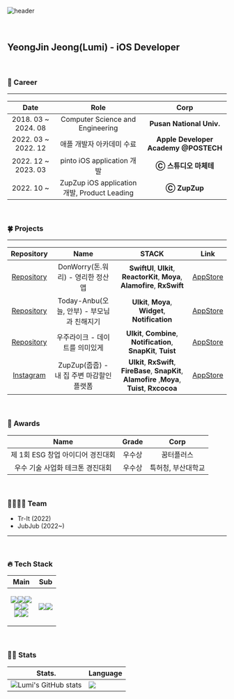 ![header](https://capsule-render.vercel.app/api?type=rounded&color=auto&height=300&section=header&text=Welcome!&fontSize=90&animation=fadeIn&fontAlignY=38&desc=To%20Lumi's%20Github&descAlignY=51&descAlign=62)  
<br>
<br>
## YeongJin Jeong(Lumi) - iOS Developer

<br>

### 👑&nbsp;Career

---
| **Date** | **Role** | **Corp** |
|:--------:|:--------:|:--------:|
| 2018. 03 ~ 2024. 08 | Computer Science and Engineering | **Pusan National Univ.** |
| 2022. 03 ~ 2022. 12 | 애플 개발자 아카데미 수료 | **Apple Developer Academy @POSTECH**  |
| 2022. 12 ~ 2023. 03 | pinto iOS application 개발 | **Ⓒ 스튜디오 마체테**               |
| 2022. 10 ~          | ZupZup iOS application 개발, Product Leading | **Ⓒ ZupZup**  |
          
<br>

### 🍀&nbsp;Projects
---
| **Repository** | **Name** | **STACK** | **Link** |
|:--------:|:--------:|:--------:|:--------:|
| [Repository]() | DonWorry(돈.워리) - 영리한 정산 앱 | **SwiftUI**, **UIkit**, **ReactorKit**, **Moya**, **Alamofire**, **RxSwift** | [AppStore](https://apps.apple.com/kr/app/%EB%8F%88-%EC%9B%8C%EB%A6%AC/id1643097323) |
| [Repository](https://github.com/DeveloperAcademy-POSTECH/MacC-Team-Trying-iOS) | Today-Anbu(오늘, 안부) - 부모님과 친해지기 | **UIkit**, **Moya**, **Widget**, **Notification** | [AppStore](https://apps.apple.com/kr/app/%EC%98%A4%EB%8A%98-%EC%95%88%EB%B6%80/id1639304637) |
| [Repository](https://github.com/DeveloperAcademy-POSTECH/MacC-Team-Trying-iOS) | 우주라이크 - 데이트를 의미있게  | **UIkit**, **Combine**, **Notification**, **SnapKit**, **Tuist** | [AppStore](https://apps.apple.com/kr/app/%EC%9A%B0%EC%A3%BC%EB%9D%BC%EC%9D%B4%ED%81%AC/id6444034466) |
| [Instagram](https://instagram.com/zup__zup?igshid=YmMyMTA2M2Y=) | ZupZup(줍줍) - 내 집 주변 마감할인 플랫폼 | **UIkit**, **RxSwift**, **FireBase**, **SnapKit**, **Alamofire** ,**Moya**, **Tuist**, **Rxcocoa**  | [AppStore](https://apps.apple.com/kr/app/%EC%A4%8D%EC%A4%8D-zupzup/id1669864069) |

<br>

### 🥇&nbsp;Awards
| **Name** | **Grade** | **Corp** |
|:--------:|:--------:|:--------:|
| 제 1회 ESG 창업 아이디어 경진대회 | 우수상 | 꿈터플러스 |
| 우수 기술 사업화 테크톤 경진대회 | 우수상 | 특허청, 부산대학교 |

<br>

### 👨‍👩‍👦‍👦&nbsp;Team
+ Tr-It (2022)
+ JubJub (2022~)
---  

<br>

### 🔥&nbsp;Tech Stack

| **Main** | **Sub** |
|:--------:|:--------:|
| <p><img src="https://img.shields.io/badge/SWIFT-F05138?style=rounded-square&logo=SWIFT&logoColor=white"><img src="https://img.shields.io/badge/Xcode-147EFB?style=rounded-square&logo=Xcode&logoColor=white"><img src="https://img.shields.io/badge/ios-000000?style=rounded-square&logo=iOS&logoColor=white"><br><img src="https://img.shields.io/badge/FireBase-FFCA28?style=rounded-square&logo=Firebase&logoColor=white"><img src="https://img.shields.io/badge/CocoaPods-EE3322?style=rounded-square&logo=CocoaPods&logoColor=white"><br><img src="https://img.shields.io/badge/UIKit-2396F3?style=rounded-square&logo=UIkit&logoColor=white"><img src="https://img.shields.io/badge/ReactiveX-B7178C?style=for-the-badge&logo=ReactiveX&logoColor=white"></p> | <p><img src="https://img.shields.io/badge/C%20Language-A8B9CC?style=rounded-square&logo=C&logoColor=white"><img src="https://img.shields.io/badge/Cpp-00599C?style=rounded-square&logo=C++&logoColor=white"></p>|

<br>

### 💪🏻 Stats
| Stats.   | Language |
|----------|----------|
| ![Lumi's GitHub stats](https://github-readme-stats.vercel.app/api?username=luminouxx&show_icons=true&theme=radical) | <img src="https://github-readme-stats.vercel.app/api/top-langs/?username=luminouxx&hide_border=true&layout=compact" align="center" /> |
